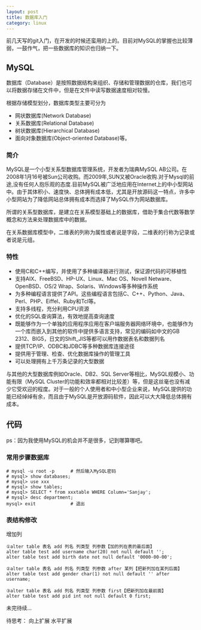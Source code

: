 ```yaml
---
layout: post
title: 数据库入门
category: linux
---
```


前几天写的git入门，在开发的时候还蛮用的上的。目前对MySQL的掌握也比较薄弱，一鼓作气，把一些数据库的知识也归纳一下。

## MySQL

数据库（Database）是按照数据结构来组织、存储和管理数据的仓库，我们也可以将数据存储在文件中，但是在文件中读写数据速度相对较慢。

根据存储模型划分，数据库类型主要可分为
* 网状数据库(Network Database)
* 关系数据库(Relational Database)
* 树状数据库(Hierarchical Database)
* 面向对象数据库(Object-oriented Database)等。



### 简介
MySQL是一个小型关系型数据库管理系统，开发者为瑞典MySQL AB公司。在2008年1月16号被Sun公司收购。而2009年,SUN又被Oracle收购.对于Mysql的前途,没有任何人抱乐观的态度.目前MySQL被广泛地应用在Internet上的中小型网站中。由于其体积小、速度快、总体拥有成本低，尤其是开放源码这一特点，许多中小型网站为了降低网站总体拥有成本而选择了MySQL作为网站数据库。

所谓的关系型数据库，是建立在关系模型基础上的数据库，借助于集合代数等数学概念和方法来处理数据库中的数据。

在关系数据库模型中，二维表的列称为属性或者说是字段，二维表的行称为记录或者说是元组。

### 特性

* 使用C和C++编写，并使用了多种编译器进行测试，保证源代码的可移植性
* 支持AIX、FreeBSD、HP-UX、Linux、Mac OS、Novell Netware、OpenBSD、OS/2 Wrap、Solaris、Windows等多种操作系统 　　
* 为多种编程语言提供了API。这些编程语言包括C、C++、Python、Java、Perl、PHP、Eiffel、Ruby和Tcl等。 　　
* 支持多线程，充分利用CPU资源 　　
* 优化的SQL查询算法，有效地提高查询速度 　　
* 既能够作为一个单独的应用程序应用在客户端服务器网络环境中，也能够作为一个库而嵌入到其他的软件中提供多语言支持，常见的编码如中文的GB 2312、BIG5，日文的Shift_JIS等都可以用作数据表名和数据列名 　　
* 提供TCP/IP、ODBC和JDBC等多种数据库连接途径 　　
* 提供用于管理、检查、优化数据库操作的管理工具 　　
* 可以处理拥有上千万条记录的大型数据

与其他的大型数据库例如Oracle、DB2、SQL Server等相比，MySQL规模小、功能有限（MySQL Cluster的功能和效率都相对比较差）等，但是这丝毫也没有减少它受欢迎的程度。对于一般的个人使用者和中小型企业来说，MySQL提供的功能已经绰绰有余，而且由于MySQL是开放源码软件，因此可以大大降低总体拥有成本。 

## 代码

ps：因为我使用MySQL的机会并不是很多，记到哪算哪吧。

### 常用步骤数据库

	# mysql -u root -p		# 然后输入MySQL密码
	# mysql> show databases;
	# mysql> use xxx
	# mysql> show tables;
	# mysql> SELECT * from xxxtable WHERE Column='Sanjay';
	# mysql> desc department;
	mysql> exit				# 退出

### 表结构修改

增加列

	①alter table 表名 add 列名 列类型 列参数【加的列在表的最后面】
	alter table test add username char(20) not null default '';
	alter table test add birth date not null default '0000-00-00';
	
	②alter table 表名 add 列名 列类型 列参数 after 某列【把新列加在某列后面】
	alter table test add gender char(1) not null default '' after username;
	
	③alter table 表名 add 列名 列类型 列参数 first【把新列加在最前面】
	alter table test add pid int not null default 0 first;

未完待续...


待思考：
向上扩展
水平扩展

[LICEcap]:http://www.cockos.com/licecap/
